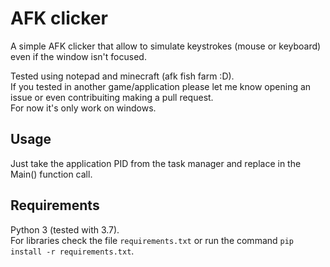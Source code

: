 # AFK clicker

A simple AFK clicker that allow to simulate keystrokes (mouse or keyboard) even if the window isn't focused.

Tested using notepad and minecraft (afk fish farm :D).  
If you tested in another game/application please let me know opening an issue or even contribuiting making a pull request.  
For now it's only work on windows.

## Usage

Just take the application PID from the task manager and replace in the Main() function call.

## Requirements

Python 3 (tested with 3.7).  
For libraries check the file `requirements.txt` or run the command `pip install -r requirements.txt`.